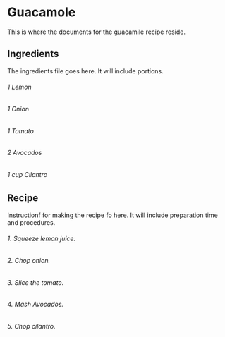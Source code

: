 # **Guacamole**
This is where the documents for the guacamile recipe reside.

## Ingredients
The ingredients file goes here. It will include portions.
###### 1 Lemon
###### 1 Onion
###### 1 Tomato
###### 2 Avocados
###### 1 cup Cilantro

## Recipe
Instructionf for making the recipe fo here. It will include preparation time and procedures.
###### 1. Squeeze lemon juice.
###### 2. Chop onion.
###### 3. Slice the tomato.
###### 4. Mash Avocados.
###### 5. Chop cilantro.
